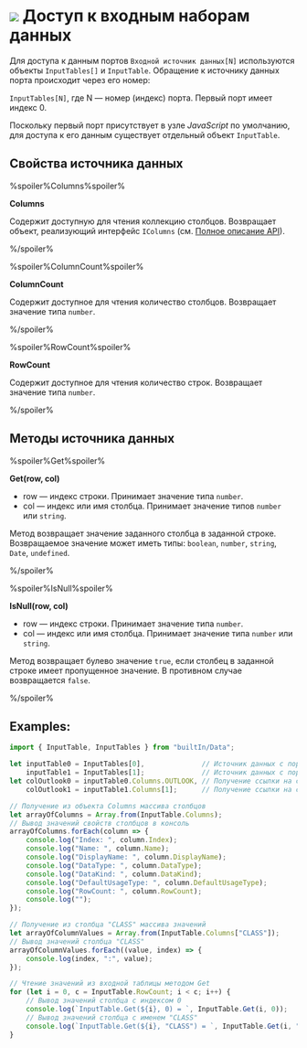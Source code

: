 # ![](../../../images/icons/components/javascript_default.svg) Доступ к входным наборам данных

Для доступа к данным портов `Входной источник данных[N]` используются объекты `InputTables[]` и `InputTable`. Обращение к источнику данных порта происходит через его номер:

`InputTables[N]`, где N — номер (индекс) порта. Первый порт имеет индекс 0.

Поскольку первый порт присутствует в узле *JavaScript* по умолчанию, для доступа к его данным существует отдельный объект `InputTable`.

## Свойства источника данных

%spoiler%Columns%spoiler%

**Columns**

Содержит доступную для чтения коллекцию столбцов. Возвращает объект, реализующий интерфейс `IColumns` (см. [Полное описание API](./api-description.md)).

%/spoiler%

%spoiler%ColumnCount%spoiler%

**ColumnCount**

Содержит доступное для чтения количество столбцов.  Возвращает значение типа `number`.

%/spoiler%

%spoiler%RowCount%spoiler%

**RowCount**

Содержит доступное для чтения количество строк. Возвращает значение типа `number`.

%/spoiler%

## Методы источника данных

%spoiler%Get%spoiler%

**Get(row, col)**

- row — индекс строки. Принимает значение типа `number`.
- col — индекс или имя столбца. Принимает значение типов `number` или `string`.

Метод возвращает значение заданного столбца в заданной строке. Возвращаемое значение может иметь типы: `boolean`, `number`, `string`, `Date`, `undefined`.

%/spoiler%

%spoiler%IsNull%spoiler%

**IsNull(row, col)**

- row — индекс строки. Принимает значение типа `number`.
- col — индекс или имя столбца. Принимает значение типа `number` или `string`.

Метод возвращает булево значение `true`, если столбец в заданной строке имеет пропущенное значение. В противном случае возвращается `false`.

%/spoiler%

## Examples:

```javascript
import { InputTable, InputTables } from "builtIn/Data";

let inputTable0 = InputTables[0],              // Источник данных с порта №1
    inputTable1 = InputTables[1];              // Источник данных с порта №2
let colOutlook0 = inputTable0.Columns.OUTLOOK, // Получение ссылки на столбец по имени
    colOutlook1 = inputTable1.Columns[1];      // Получение ссылки на столбец по индексу

// Получение из объекта Columns массива столбцов
let arrayOfColumns = Array.from(InputTable.Columns);
// Вывод значений свойств столбцов в консоль
arrayOfColumns.forEach(column => {
    console.log("Index: ", column.Index);
    console.log("Name: ", column.Name);
    console.log("DisplayName: ", column.DisplayName);
    console.log("DataType: ", column.DataType);
    console.log("DataKind: ", column.DataKind);
    console.log("DefaultUsageType: ", column.DefaultUsageType);
    console.log("RowCount: ", column.RowCount);
    console.log("");
});

// Получение из столбца "CLASS" массива значений
let arrayOfColumnValues = Array.from(InputTable.Columns["CLASS"]);
// Вывод значений столбца "CLASS"
arrayOfColumnValues.forEach((value, index) => {
    console.log(index, ":", value);
});

// Чтение значений из входной таблицы методом Get
for (let i = 0, с = InputTable.RowCount; i < с; i++) {
    // Вывод значений столбца с индексом 0
    console.log(`InputTable.Get(${i}, 0) = `, InputTable.Get(i, 0));
    // Вывод значений столбца с именем "CLASS"
    console.log(`InputTable.Get(${i}, "CLASS") = `, InputTable.Get(i, "CLASS"));
}

```
